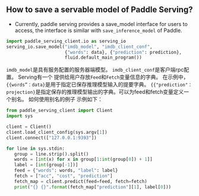## How to save a servable model of Paddle Serving?
- Currently, paddle serving provides a save_model interface for users to access, the interface is similar with `save_inference_model` of Paddle.
``` python
import paddle_serving_client.io as serving_io
serving_io.save_model("imdb_model", "imdb_client_conf",
                      {"words": data}, {"prediction": prediction},
                      fluid.default_main_program())
```
`imdb_model`是具有服务配置的服务器端模型。 `imdb_client_conf`是客户端rpc配置。 Serving有一个
提供给用户存放`Feed`和`Fetch`变量信息的字典。 在示例中，`{{words”：data}`是用于指定已保存推理模型输入的提要字典。 `{{"prediction"：projection}`是指定保存的推理模型输出的字典。可以为feed和fetch变量定义一个别名。 如何使用别名的例子
示例如下：


 ``` python
 from paddle_serving_client import Client
import sys

client = Client()
client.load_client_config(sys.argv[1])
client.connect(["127.0.0.1:9393"])

for line in sys.stdin:
    group = line.strip().split()
    words = [int(x) for x in group[1:int(group[0]) + 1]]
    label = [int(group[-1])]
    feed = {"words": words, "label": label}
    fetch = ["acc", "cost", "prediction"]
    fetch_map = client.predict(feed=feed, fetch=fetch)
    print("{} {}".format(fetch_map["prediction"][1], label[0]))
 ```
